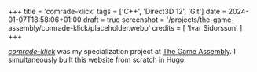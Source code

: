 +++
title = 'comrade-klick'
tags = ['C++', 'Direct3D 12', 'Git']
date = 2024-01-07T18:58:06+01:00
draft = true
screenshot = '/projects/the-game-assembly/comrade-klick/placeholder.webp'
credits = [
    'Ivar Sidorsson'
]
+++

[_comrade-klick_](https://github.com/fluffy-kalashnikov/comrade-klick) was my 
specialization project at [The Game Assembly](https://thegameassembly.com).
I simultaneously built this website from scratch in Hugo.